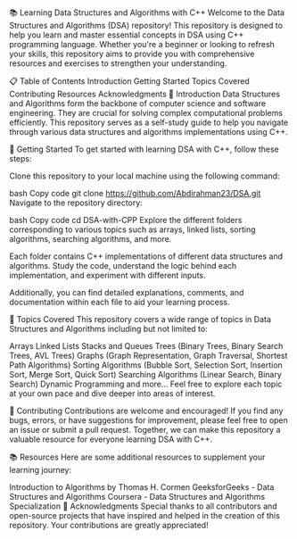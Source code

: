 📚 Learning Data Structures and Algorithms with C++
Welcome to the Data Structures and Algorithms (DSA) repository! This repository is designed to help you learn and master essential concepts in DSA using C++ programming language. Whether you're a beginner or looking to refresh your skills, this repository aims to provide you with comprehensive resources and exercises to strengthen your understanding.

📋 Table of Contents
Introduction
Getting Started
Topics Covered
Contributing
Resources
Acknowledgments
🌟 Introduction
Data Structures and Algorithms form the backbone of computer science and software engineering. They are crucial for solving complex computational problems efficiently. This repository serves as a self-study guide to help you navigate through various data structures and algorithms implementations using C++.

🚀 Getting Started
To get started with learning DSA with C++, follow these steps:

Clone this repository to your local machine using the following command:

bash
Copy code
git clone https://github.com/Abdirahman23/DSA.git
Navigate to the repository directory:

bash
Copy code
cd DSA-with-CPP
Explore the different folders corresponding to various topics such as arrays, linked lists, sorting algorithms, searching algorithms, and more.

Each folder contains C++ implementations of different data structures and algorithms. Study the code, understand the logic behind each implementation, and experiment with different inputs.

Additionally, you can find detailed explanations, comments, and documentation within each file to aid your learning process.

📝 Topics Covered
This repository covers a wide range of topics in Data Structures and Algorithms including but not limited to:

Arrays
Linked Lists
Stacks and Queues
Trees (Binary Trees, Binary Search Trees, AVL Trees)
Graphs (Graph Representation, Graph Traversal, Shortest Path Algorithms)
Sorting Algorithms (Bubble Sort, Selection Sort, Insertion Sort, Merge Sort, Quick Sort)
Searching Algorithms (Linear Search, Binary Search)
Dynamic Programming
and more...
Feel free to explore each topic at your own pace and dive deeper into areas of interest.

🤝 Contributing
Contributions are welcome and encouraged! If you find any bugs, errors, or have suggestions for improvement, please feel free to open an issue or submit a pull request. Together, we can make this repository a valuable resource for everyone learning DSA with C++.

📚 Resources
Here are some additional resources to supplement your learning journey:

Introduction to Algorithms by Thomas H. Cormen
GeeksforGeeks - Data Structures and Algorithms
Coursera - Data Structures and Algorithms Specialization
🎉 Acknowledgments
Special thanks to all contributors and open-source projects that have inspired and helped in the creation of this repository. Your contributions are greatly appreciated!
